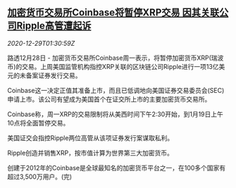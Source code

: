 <!--1609208595000-->
[加密货币交易所Coinbase将暂停XRP交易 因其关联公司Ripple高管遭起诉](https://cn.reuters.com/article/coinbase-ripple-1228-mon-idCNKBS29302W)
------

<div><i>2020-12-29T01:30:59Z</i></div><p>路透12月28日 - 加密货币交易所Coinbase周一表示，将暂停加密货币XRP(瑞波币)的交易。上周美国监管机构指控XRP关联的区块链公司Ripple进行一项13亿美元的未备案证券发行交易。</p><p>Coinbase这一决定正值其准备上市，而且已低调地向美国证券交易委员会(SEC)申请上市。该公司有望成为美国首个在证交所上市的主要加密货币交易所。</p><p>Coinbase称，周一XRP的交易限制将从美西时间下午2:30开始，到1月19日上午10点将全面暂停交易。</p><p>美国证交会指控Ripple两位高管从该项证券发行案谋取私利。</p><p>Ripple创造并销售XRP，按市值计算为世界第三大加密货币。</p><p>创建于2012年的Coinbase是全球最知名的加密货币平台之一，在100多个国家有超过3,500万用户。(完)</p>
